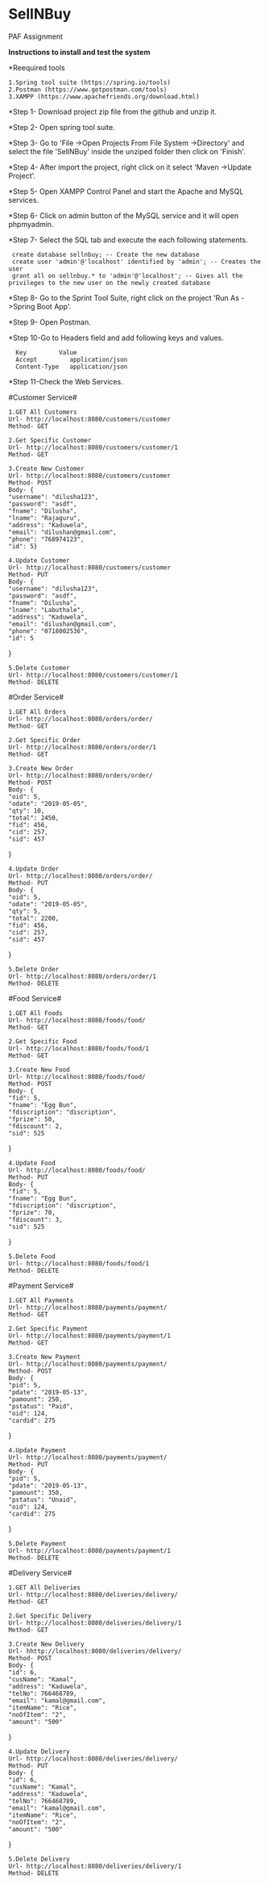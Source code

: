# SellNBuy
PAF Assignment

******Instructions to install and test the system******

*Reequired tools

	1.Spring tool suite (https://spring.io/tools)
	2.Postman (https://www.getpostman.com/tools)
	3.XAMPP (https://www.apachefriends.org/download.html)

*Step 1-  Download project zip file from the github and unzip it.

*Step 2-  Open spring tool suite.

*Step 3-  Go to 'File ->Open Projects From File System ->Directory' and select the file 'SellNBuy' inside the unziped folder then click on 'Finish'.

*Step 4-  After import the project, right click on it select 'Maven ->Update Project'.

*Step 5-  Open XAMPP Control Panel and start the Apache and MySQL services.

*Step 6-  Click on admin button of the MySQL service and it will open phpmyadmin.

*Step 7-  Select the SQL tab and execute the each following statements.

	 create database sellnbuy; -- Create the new database
	 create user 'admin'@'localhost' identified by 'admin'; -- Creates the user
	 grant all on sellnbuy.* to 'admin'@'localhost'; -- Gives all the privileges to the new user on the newly created database

*Step 8- Go to the Sprint Tool Suite, right click on the project 'Run As ->Spring Boot App'.

*Step 9- Open Postman.

*Step 10-Go to Headers field and add following keys and values.
	
	  Key		  Value
      Accept         application/json
      Content-Type   application/json

*Step 11-Check the Web Services.

#Customer Service#

	1.GET All Customers
	Url- http://localhost:8080/customers/customer
	Method- GET

	2.Get Specific Customer
	Url- http://localhost:8080/customers/customer/1
	Method- GET	

	3.Create New Customer
	Url- http://localhost:8080/customers/customer
	Method- POST
	Body- {
    "username": "dilusha123",
    "password": "asdf",
    "fname": "Dilusha",
    "lname": "Rajaguru",
    "address": "Kaduwela",
    "email": "dilushan@gmail.com",
    "phone": "768974123",
    "id": 5}

	4.Update Customer
	Url- http://localhost:8080/customers/customer
	Method- PUT
	Body- {
    "username": "dilusha123",
    "password": "asdf",
    "fname": "Dilusha",
    "lname": "Labuthale",
    "address": "Kaduwela",
    "email": "dilushan@gmail.com",
    "phone": "0718002536",
    "id": 5
}


	5.Delete Customer
	Url- http://localhost:8080/customers/customer/1
	Method- DELETE

#Order Service#

	1.GET All Orders
	Url- http://localhost:8080/orders/order/
	Method- GET

	2.Get Specific Order
	Url- http://localhost:8080/orders/order/1
	Method- GET	

	3.Create New Order
	Url- http://localhost:8080/orders/order/
	Method- POST
	Body- {
    "oid": 5,
    "odate": "2019-05-05",
    "qty": 10,
    "total": 2450,
    "fid": 456,
    "cid": 257,
    "sid": 457
}


	4.Update Order
	Url- http://localhost:8080/orders/order/
	Method- PUT
	Body- {
    "oid": 5,
    "odate": "2019-05-05",
    "qty": 5,
    "total": 2200,
    "fid": 456,
    "cid": 257,
    "sid": 457
}



	5.Delete Order
	Url- http://localhost:8080/orders/order/1
	Method- DELETE


#Food Service#

	1.GET All Foods
	Url- http://localhost:8080/foods/food/
	Method- GET

	2.Get Specific Food
	Url- http://localhost:8080/foods/food/1
	Method- GET	

	3.Create New Food
	Url- http://localhost:8080/foods/food/
	Method- POST
	Body- {
    "fid": 5,
    "fname": "Egg Bun",
    "fdiscription": "discription",
    "fprize": 50,
    "fdiscount": 2,
    "sid": 525
}


	4.Update Food
	Url- http://localhost:8080/foods/food/
	Method- PUT
	Body- {
    "fid": 5,
    "fname": "Egg Bun",
    "fdiscription": "discription",
    "fprize": 70,
    "fdiscount": 3,
    "sid": 525
}



	5.Delete Food
	Url- http://localhost:8080/foods/food/1
	Method- DELETE



#Payment Service#

	1.GET All Payments
	Url- http://localhost:8080/payments/payment/
	Method- GET

	2.Get Specific Payment
	Url- http://localhost:8080/payments/payment/1
	Method- GET	

	3.Create New Payment
	Url- http://localhost:8080/payments/payment/
	Method- POST
	Body- {
    "pid": 5,
    "pdate": "2019-05-13",
    "pamount": 250,
    "pstatus": "Paid",
    "oid": 124,
    "cardid": 275
}


	4.Update Payment
	Url- http://localhost:8080/payments/payment/
	Method- PUT
	Body- {
    "pid": 5,
    "pdate": "2019-05-13",
    "pamount": 350,
    "pstatus": "Unaid",
    "oid": 124,
    "cardid": 275
}



	5.Delete Payment
	Url- http://localhost:8080/payments/payment/1
	Method- DELETE


#Delivery Service#

	1.GET All Deliveries
	Url- http://localhost:8080/deliveries/delivery/
	Method- GET

	2.Get Specific Delivery
	Url- http://localhost:8080/deliveries/delivery/1
	Method- GET	

	3.Create New Delivery
	Url- hhttp://localhost:8080/deliveries/delivery/
	Method- POST
	Body- {
    "id": 6,
    "cusName": "Kamal",
    "address": "Kaduwela",
    "telNo": 766468789,
    "email": "kamal@gmail.com",
    "itemName": "Rice",
    "noOfItem": "2",
    "amount": "500"
}


	4.Update Delivery
	Url- http://localhost:8080/deliveries/delivery/
	Method- PUT
	Body- {
    "id": 6,
    "cusName": "Kamal",
    "address": "Kaduwela",
    "telNo": 766468789,
    "email": "kamal@gmail.com",
    "itemName": "Rice",
    "noOfItem": "2",
    "amount": "500"
}



	5.Delete Delivery
	Url- http://localhost:8080/deliveries/delivery/1
	Method- DELETE


